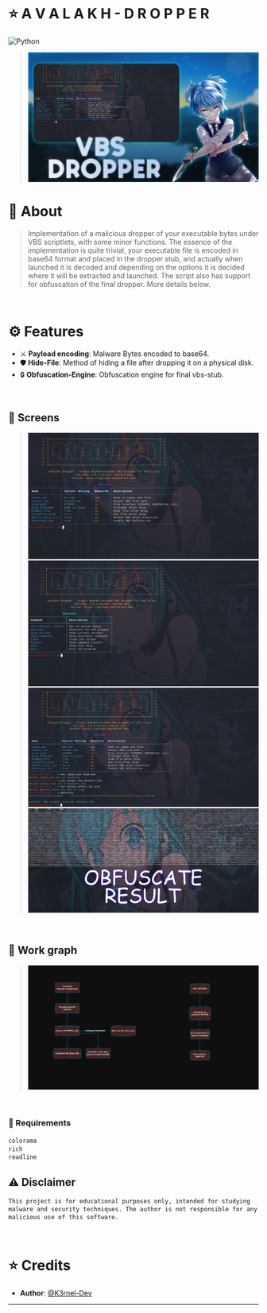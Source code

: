 # ⭐ <b>A V A L A K H - D R O P P E R</b>
![Python](https://img.shields.io/badge/Language-PYTHON-red?style=for-the-badge&logo=python)
> ![banner](banner.png)

# 📒 About 
> Implementation of a malicious dropper of your executable bytes under VBS scriptlets, with some minor functions. The essence of the implementation is quite trivial, your executable file is encoded in base64 format and placed in the dropper stub, and actually when launched it is decoded and depending on the options it is decided where it will be extracted and launched. The script also has support for obfuscation of the final dropper. More details below.

<br>

# ⚙️ Features
- ⚔️ **Payload encoding**: Malware Bytes encoded to base64.
- 🛡️ **Hide-File**: Method of hiding a file after dropping it on a physical disk.
- 🔒 **Obfuscation-Engine**: Obfuscation engine for final vbs-stub.
<br>

## 📸 **Screens**

> ![1](1.png)
> ![2](2.png)
> ![3](3.png)
> ![2](4.png)

<br>

## 🌴 **Work graph**
>![work_graph](worker_graph.png)

<br>

### 🧬 Requirements
```diff 
colorama
rich
readline
```

## ⚠️ **Disclaimer**
```
This project is for educational purposes only, intended for studying malware and security techniques. The author is not responsible for any malicious use of this software.
```
<br>

# ⭐ Credits 

- **Author**: <a href="https://github.com/k3rnel-dev">@K3rnel-Dev</a>
---
